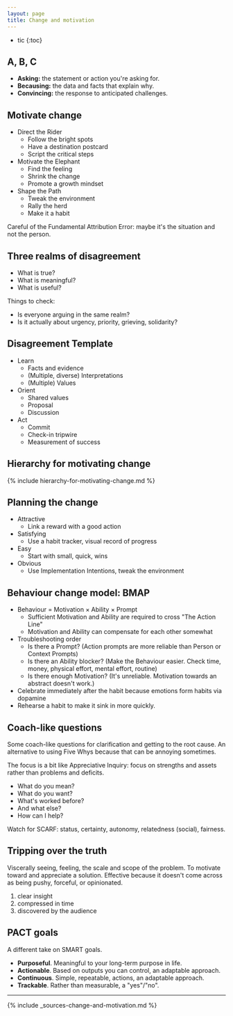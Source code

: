 ```yaml
---
layout: page
title: Change and motivation
---
```


* tic
{:toc}

## A, B, C

- **Asking:** the statement or action you're asking for.
- **Becausing:** the data and facts that explain why.
- **Convincing:** the response to anticipated challenges.

## Motivate change

- Direct the Rider
  - Follow the bright spots
  - Have a destination postcard
  - Script the critical steps
- Motivate the Elephant
  - Find the feeling
  - Shrink the change
  - Promote a growth mindset
- Shape the Path
  - Tweak the environment
  - Rally the herd
  - Make it a habit

Careful of the Fundamental Attribution Error: maybe it's the situation and not the person.

## Three realms of disagreement

- What is true?
- What is meaningful?
- What is useful?

Things to check:

- Is everyone arguing in the same realm?
- Is it actually about urgency, priority, grieving, solidarity?

## Disagreement Template

- Learn
  - Facts and evidence
  - (Multiple, diverse) Interpretations
  - (Multiple) Values
- Orient
  - Shared values
  - Proposal
  - Discussion
- Act
  - Commit
  - Check-in tripwire
  - Measurement of success

## Hierarchy for motivating change

{% include hierarchy-for-motivating-change.md %}

## Planning the change

- Attractive
  - Link a reward with a good action
- Satisfying
  - Use a habit tracker, visual record of progress
- Easy
  - Start with small, quick, wins
- Obvious
  - Use Implementation Intentions, tweak the environment

## Behaviour change model: BMAP

- Behaviour = Motivation &times; Ability &times; Prompt
  - Sufficient Motivation and Ability are required to cross "The Action Line"
  - Motivation and Ability can compensate for each other somewhat
- Troubleshooting order
  - Is there a Prompt? (Action prompts are more reliable than Person or Context Prompts)
  - Is there an Ability blocker? (Make the Behaviour easier. Check time, money, physical effort, mental effort, routine)
  - Is there enough Motivation? (It's unreliable. Motivation towards an abstract doesn't work.)
- Celebrate immediately after the habit because emotions form habits via dopamine
- Rehearse a habit to make it sink in more quickly.

## Coach-like questions

Some coach-like questions for clarification and getting to the root cause. An alternative to using Five Whys because that can be annoying sometimes.

The focus is a bit like Appreciative Inquiry: focus on strengths and assets rather than problems and deficits.

- What do you mean?
- What do you want?
- What's worked before?
- And what else?
- How can I help?

Watch for SCARF: status, certainty, autonomy, relatedness (social), fairness.

## Tripping over the truth

Viscerally seeing, feeling, the scale and scope of the problem.
To motivate toward and appreciate a solution.
Effective because it doesn't come across as being pushy, forceful, or opinionated.

1. clear insight
2. compressed in time
3. discovered by the audience

## PACT goals

A different take on SMART goals.

- **Purposeful**. Meaningful to your long-term purpose in life.
- **Actionable**. Based on outputs you can control, an adaptable approach.
- **Continuous**. Simple, repeatable, actions, an adaptable approach.
- **Trackable**. Rather than measurable, a "yes"/"no".

---

{% include _sources-change-and-motivation.md %}